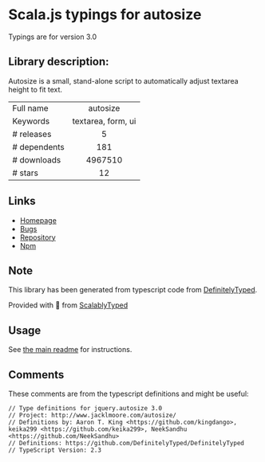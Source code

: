 
# Scala.js typings for autosize

Typings are for version 3.0

## Library description:
Autosize is a small, stand-alone script to automatically adjust textarea height to fit text.

|                    |                 |
| ------------------ | :-------------: |
| Full name          | autosize |
| Keywords           | textarea, form, ui |
| # releases         | 5 |
| # dependents       | 181 |
| # downloads        | 4967510 |
| # stars            | 12 |

## Links
- [Homepage](http://www.jacklmoore.com/autosize)
- [Bugs](https://github.com/jackmoore/autosize/issues)
- [Repository](https://github.com/jackmoore/autosize)
- [Npm](https://www.npmjs.com/package/autosize)
    


## Note
This library has been generated from typescript code from [DefinitelyTyped](https://definitelytyped.org).

Provided with :purple_heart: from [ScalablyTyped](https://github.com/oyvindberg/ScalablyTyped)

## Usage
See [the main readme](../../readme.md) for instructions.

## Comments

These comments are from the typescript definitions and might be useful:
```
// Type definitions for jquery.autosize 3.0
// Project: http://www.jacklmoore.com/autosize/
// Definitions by: Aaron T. King <https://github.com/kingdango>, keika299 <https://github.com/keika299>, NeekSandhu <https://github.com/NeekSandhu>
// Definitions: https://github.com/DefinitelyTyped/DefinitelyTyped
// TypeScript Version: 2.3

```

